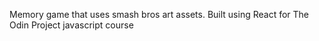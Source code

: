 Memory game that uses smash bros art assets. Built using React for The Odin Project javascript course
